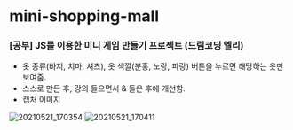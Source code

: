 # mini-shopping-mall
### [공부] JS를 이용한 미니 게임 만들기 프로젝트 (드림코딩 엘리) 

- 옷 종류(바지, 치마, 셔츠), 옷 색깔(분홍, 노랑, 파랑) 버튼을 누르면 해당하는 옷만 보여줌.
- 스스로 만든 후, 강의 들으면서 & 들은 후에 개선함.
- 캡처 이미지

![20210521_170354](https://user-images.githubusercontent.com/68271159/119103974-b3b6fd80-ba56-11eb-9fd3-f70f7cd96e6f.png)
![20210521_170411](https://user-images.githubusercontent.com/68271159/119103975-b44f9400-ba56-11eb-9bbe-0b532dd02e07.png)
